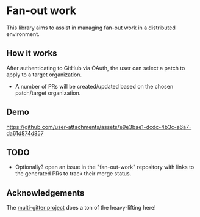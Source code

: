 # Fan-out work

This library aims to assist in managing fan-out work in a distributed environment.

## How it works

After authenticating to GitHub via OAuth, the user can select a patch to apply to a target organization.

* A number of PRs will be created/updated based on the chosen patch/target organization.

## Demo

https://github.com/user-attachments/assets/e9e3bae1-dcdc-4b3c-a6a7-da61d874d857


## TODO

* Optionally? open an issue in the "fan-out-work" repository with links to the generated PRs to track their merge status.

## Acknowledgements

The [multi-gitter project](https://github.com/lindell/multi-gitter) does a ton of the heavy-lifting here!
